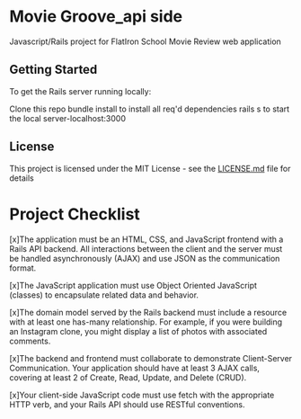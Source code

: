 # Movie Groove_api side

Javascript/Rails project for FlatIron School
Movie Review web application

## Getting Started
To get the Rails server running locally:

Clone this repo
bundle install to install all req'd dependencies
rails s to start the local server-localhost:3000


## License

This project is licensed under the MIT License - see the [LICENSE.md](LICENSE.md) file for details




# Project Checklist

[x]The application must be an HTML, CSS, and JavaScript frontend with a Rails API backend. All interactions between the client and the server must be handled asynchronously (AJAX) and use JSON as the communication format.

[x]The JavaScript application must use Object Oriented JavaScript (classes) to encapsulate related data and behavior.

[x]The domain model served by the Rails backend must include a resource with at least one has-many relationship. For example, if you were building an Instagram clone, you might display a list of photos with associated comments.

[x]The backend and frontend must collaborate to demonstrate Client-Server Communication. Your application should have at least 3 AJAX calls, covering at least 2 of Create, Read, Update, and Delete (CRUD).

[x]Your client-side JavaScript code must use fetch with the appropriate HTTP verb, and your Rails API should use RESTful conventions.
